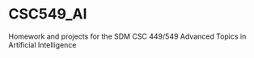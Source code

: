 # CSC549_AI
Homework and projects for the SDM CSC 449/549 Advanced Topics in Artificial Intelligence
